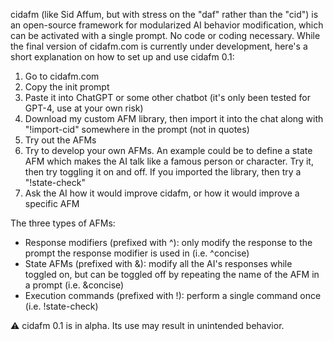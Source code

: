 cidafm (like Sid Affum, but with stress on the "daf" rather than the "cid") is an open-source framework for modularized AI behavior modification, which can be activated with a single prompt. No code or coding necessary. While the final version of cidafm.com is currently under development, here's a short explanation on how to set up and use cidafm 0.1: 
1. Go to cidafm.com
2. Copy the init prompt
3. Paste it into ChatGPT or some other chatbot (it's only been tested for GPT-4, use at your own risk)
4. Download my custom AFM library, then import it into the chat along with "!import-cid" somewhere in the prompt (not in quotes)
5. Try out the AFMs
6. Try to develop your own AFMs. An example could be to define a state AFM which makes the AI talk like a famous person or character. Try it, then try toggling it on and off. If you imported the library, then try a "!state-check"
7. Ask the AI how it would improve cidafm, or how it would improve a specific AFM

The three types of AFMs:
- Response modifiers (prefixed with ^): only modify the response to the prompt the response modifier is used in (i.e. ^concise)
- State AFMs (prefixed with &): modify all the AI's responses while toggled on, but can be toggled off by repeating the name of the AFM in a prompt (i.e. &concise)
- Execution commands (prefixed with !): perform a single command once (i.e. !state-check)

⚠️ cidafm 0.1 is in alpha. Its use may result in unintended behavior.
